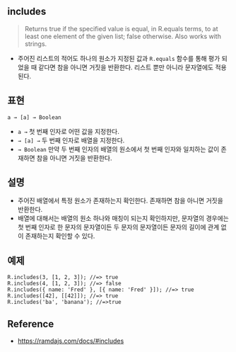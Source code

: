## includes
> Returns true if the specified value is equal, in R.equals terms, to at least one element of the given list; false otherwise. Also works with strings.
- 주어진 리스트의 적어도 하나의 원소가 지정된 값과 `R.equals` 함수를 통해 평가 되었을 때 같다면 참을 아니면 거짓을 반환한다. 리스트 뿐만 아니라 문자열에도 적용된다. 

## 표현
```
a → [a] → Boolean
```
- `a →` 첫 번째 인자로 어떤 값을 지정한다.
- `→ [a] →` 두 번째 인자로 배열을 지정한다. 
- `→ Boolean` 만약 두 번째 인자의 배열의 원소에서 첫 번째 인자와 일치하는 값이 존재하면 참을 아니면 거짓을 반환한다.

## 설명
- 주어진 배열에서 특정 원소가 존재하는지 확인한다. 존재하면 참을 아니면 거짓을 반환한다.
- 배열에 대해서는 배열의 원소 하나와 매칭이 되는지 확인하지만, 문자열의 경우에는 첫 번째 인자로 한 문자의 문자열이든 두 문자의 문자열이든 문자의 길이에 관계 없이 존재하는지 확인할 수 있다.

## 예제
```
R.includes(3, [1, 2, 3]); //=> true
R.includes(4, [1, 2, 3]); //=> false
R.includes({ name: 'Fred' }, [{ name: 'Fred' }]); //=> true
R.includes([42], [[42]]); //=> true
R.includes('ba', 'banana'); //=>true
```

## Reference
- https://ramdajs.com/docs/#includes
